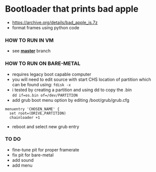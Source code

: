 # Bootloader that prints bad apple

- https://archive.org/details/bad_apple_is.7z
- format frames using python code

### HOW TO RUN IN VM
- see <a href="[link](https://github.com/thegoodstuffshack/bad-apple-in-x86-assembly/tree/master)">**master**</a> branch
### HOW TO RUN ON BARE-METAL
- requires legacy boot capable computer
- you will need to edit source with start CHS location of partition which can be found using:
```fdisk -x```
- i tested by creating a partition and using dd to copy the .bin  
```dd if=os.bin of=/dev/PARTITION```
- add grub boot menu option by editing /boot/grub/grub.cfg
```
menuentry 'CHOSEN_NAME' {
  set root=(DRIVE,PARTITION)
  chainloader +1
```
- reboot and select new grub entry

### TO DO
- fine-tune pit for proper framerate
- fix pit for bare-metal
- add sound
- add menu
